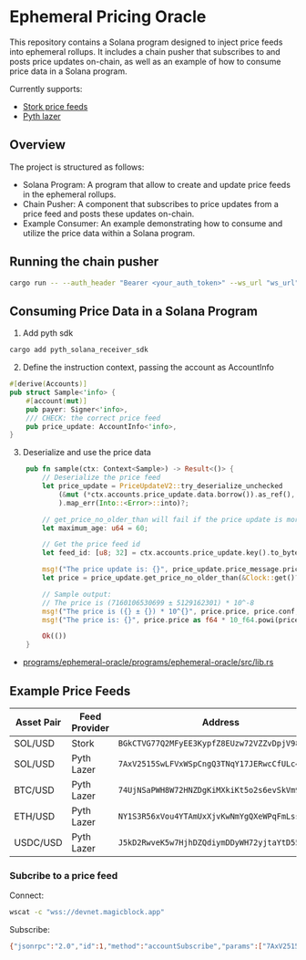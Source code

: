 # Ephemeral Pricing Oracle

This repository contains a Solana program designed to inject price feeds into ephemeral rollups. It includes a chain pusher that subscribes to and posts price updates on-chain, as well as an example of how to consume price data in a Solana program.

Currently supports:
- [Stork price feeds](https://www.stork.network/)
- [Pyth lazer](https://docs.pyth.network/lazer)

## Overview

The project is structured as follows:

- Solana Program: A program that allow to create and update price feeds in the ephemeral rollups.
- Chain Pusher: A component that subscribes to price updates from a price feed and posts these updates on-chain.
- Example Consumer: An example demonstrating how to consume and utilize the price data within a Solana program.

## Running the chain pusher

```bash
cargo run -- --auth_header "Bearer <your_auth_token>" --ws_url "ws_url" --cluster "https://devnet.magicblock.app"
```

## Consuming Price Data in a Solana Program


1. Add pyth sdk

```bash
cargo add pyth_solana_receiver_sdk
```

2. Define the instruction context, passing the account as AccountInfo

```rust
#[derive(Accounts)]
pub struct Sample<'info> {
    #[account(mut)]
    pub payer: Signer<'info>,
    /// CHECK: the correct price feed
    pub price_update: AccountInfo<'info>,
}
```

3. Deserialize and use the price data

```rust
    pub fn sample(ctx: Context<Sample>) -> Result<()> {
        // Deserialize the price feed
        let price_update = PriceUpdateV2::try_deserialize_unchecked
            (&mut (*ctx.accounts.price_update.data.borrow()).as_ref(),
            ).map_err(Into::<Error>::into)?;

        // get_price_no_older_than will fail if the price update is more than 30 seconds old
        let maximum_age: u64 = 60;

        // Get the price feed id
        let feed_id: [u8; 32] = ctx.accounts.price_update.key().to_bytes();

        msg!("The price update is: {}", price_update.price_message.price);
        let price = price_update.get_price_no_older_than(&Clock::get()?, maximum_age, &feed_id)?;

        // Sample output:
        // The price is (7160106530699 ± 5129162301) * 10^-8
        msg!("The price is ({} ± {}) * 10^{}", price.price, price.conf, price.exponent);
        msg!("The price is: {}", price.price as f64 * 10_f64.powi(price.exponent));

        Ok(())
    }
```

- [programs/ephemeral-oracle/programs/ephemeral-oracle/src/lib.rs](programs/ephemeral-oracle/programs/ephemeral-oracle/src/lib.rs)

## Example Price Feeds

| Asset Pair | Feed Provider | Address | Endpoint |
|------------|--------------|---------|-----------|
| SOL/USD | Stork | `BGkCTVG77Q2MFyEE3KypfZ8EUzw72VZZvDpjV98Zj7iJ` | https://devnet.magicblock.app |
| SOL/USD | Pyth Lazer | `7AxV2515SwLFVxWSpCngQ3TNqY17JERwcCfULc464u7D` | https://devnet.magicblock.app |
| BTC/USD | Pyth Lazer | `74UjNSaPWH8W72HNZDgKiMXkiKt5o2s6evSkVm9CsZpD` | https://devnet.magicblock.app |
| ETH/USD | Pyth Lazer | `NY1S3R56xVou4YTAmUxXjvKwNmYgQXeWPqFmLss4ihg` | https://devnet.magicblock.app |
| USDC/USD | Pyth Lazer | `J5kD2RwveK5w7HjhDZQdiymDDyWH72yjtaYtD55YyoGu` | https://devnet.magicblock.app |

### Subcribe to a price feed

Connect:

```bash
wscat -c "wss://devnet.magicblock.app"
```

Subscribe:

```bash
{"jsonrpc":"2.0","id":1,"method":"accountSubscribe","params":["7AxV2515SwLFVxWSpCngQ3TNqY17JERwcCfULc464u7D",{"encoding":"jsonParsed","commitment":"confirmed"}]}
```




